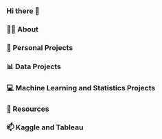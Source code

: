 ### Hi there 👋

### 👩‍🎓 About
### 🌟 Personal Projects
### 📊 Data Projects 
### 💻 Machine Learning and Statistics Projects
### 🔖 Resources
### 📫 Kaggle and Tableau
